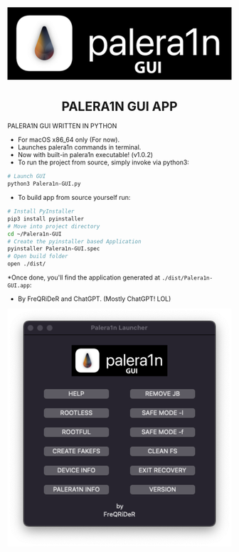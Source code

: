 <div align="center">
             <img src="/images/palera1n.png" width="1280" />
             <h1>PALERA1N GUI APP</h1>
</div>

PALERA1N GUI WRITTEN IN PYTHON

* For macOS x86_64 only (For now).
* Launches palera1n commands in terminal.
* Now with built-in palera1n executable! (v1.0.2)
* To run the project from source, simply invoke via python3:

```sh
# Launch GUI
python3 Palera1n-GUI.py
```
* To build app from source yourself run:

```sh
# Install PyInstaller
pip3 install pyinstaller
# Move into project directory
cd ~/Palera1n-GUI
# Create the pyinstaller based Application
pyinstaller Palera1n-GUI.spec
# Open build folder
open ./dist/
```

*Once done, you'll find the application generated at `./dist/Palera1n-GUI.app`:

* By FreQRiDeR and ChatGPT. (Mostly ChatGPT! LOL)


<div align="center">
             <img src="/images/window.png" width="700" />
             
</div>
